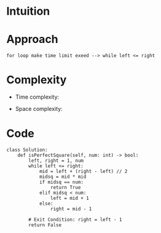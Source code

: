 # Intuition
<!-- Describe your first thoughts on how to solve this problem. -->

# Approach
<!-- Describe your approach to solving the problem. -->
    for loop make time limit exeed --> while left <= right 
# Complexity
- Time complexity:
<!-- Add your time complexity here, e.g. $$O(n)$$ -->

- Space complexity:
<!-- Add your space complexity here, e.g. $$O(n)$$ -->

# Code
```
class Solution:
    def isPerfectSquare(self, num: int) -> bool:
        left, right = 1, num
        while left <= right:
            mid = left + (right - left) // 2
            midsq = mid * mid
            if midsq == num:
                return True
            elif midsq < num:
                left = mid + 1
            else:
                right = mid - 1

        # Exit Condition: right = left - 1
        return False
```
